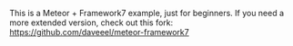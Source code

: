 This is a Meteor + Framework7 example, just for beginners. If you need a more extended version, check out this fork: https://github.com/daveeel/meteor-framework7